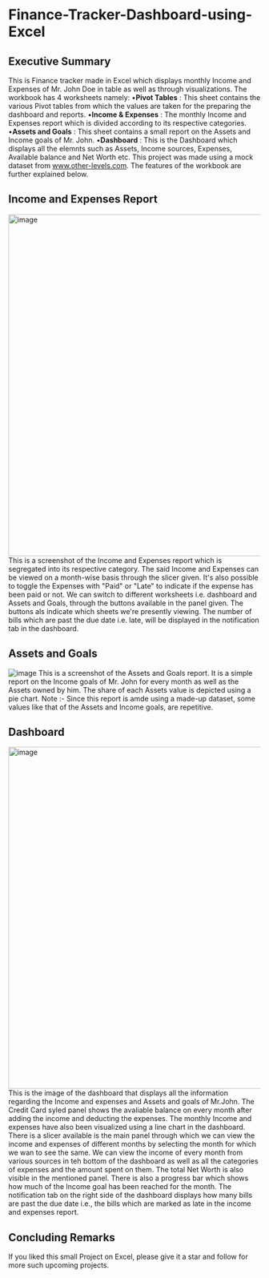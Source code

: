 # Finance-Tracker-Dashboard-using-Excel

## Executive Summary

This is Finance tracker made in Excel which displays monthly Income and Expenses of Mr. John Doe 
in table as well as through visualizations.
The workbook has 4 worksheets namely:
    •**Pivot Tables** : This sheet contains the various Pivot tables from which the values are taken for the preparing the dashboard and reports.
    •**Income & Expenses** : The monthly Income and Expenses report which is divided according to its respective categories.
    •**Assets and Goals** : This sheet contains a small report on the Assets and Income goals of Mr. John.
    •**Dashboard** : This is the Dashboard which displays all the elemnts such as Assets, Income sources, Expenses, Available balance and Net Worth etc.
This project was made using a mock dataset from www.other-levels.com.
The features of the workbook are further explained below.

## Income and Expenses Report

<img width="683" alt="image" src="https://user-images.githubusercontent.com/91539490/203093280-2bc0f102-b0ff-4291-8927-d317adc41b26.png">
This is a screenshot of the Income and Expenses report which is segregated into its respective category.
The said Income and Expenses can be viewed on a month-wise basis through the slicer given. It's also possible to toggle the Expenses with "Paid" or "Late" to indicate if the expense has been paid or not. We can switch to different worksheets i.e. dashboard and Assets and Goals, through the buttons available in the panel given. The buttons als indicate which sheets we're presently viewing.
The number of bills which are past the due date i.e. late, will be displayed in the notification tab in the dashboard. 


## Assets and Goals

![image](https://user-images.githubusercontent.com/91539490/203098523-8db0954f-230a-40ca-81e0-319e2c0355b2.png)
This is a screenshot of the Assets and Goals report.
It is a simple report on the Income goals of Mr. John for every month as well as the Assets owned by him. The share of each Assets value is depicted using a pie chart.
Note :- Since this report is amde using a made-up dataset, some values like that of the Assets and Income goals, are repetitive.


## Dashboard

<img width="683" alt="image" src="https://user-images.githubusercontent.com/91539490/203107959-47a18649-0626-4916-b9af-4b60d58252c9.png">
This is the image of the dashboard that displays all the information regarding the Income and expenses and Assets and goals of Mr.John.
The Credit Card syled panel shows the avaliable balance on every month after adding the income and deducting the expenses. The monthly Income and expenses have also been visualized using a line chart in the dashboard.
There is a slicer available is the main panel through which we can view the income and expenses of different months by selecting the month for which we wan to see the same. We can view the income of every month from various sources in teh bottom of the dashboard as well as all the categories of expenses and the amount spent on them. The total Net Worth is also visible in the mentioned panel.
There is also a progress bar which shows how much of the Income goal has been reached for the month.
The notification tab on the right side of the dashboard displays how many bills are past the due date i.e., the bills which are marked as late in the income and expenses report.


## Concluding Remarks

If you liked this small Project on Excel, please give it a star and follow for more such upcoming projects.
